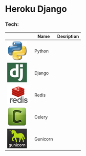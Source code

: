 # Heroku Django

### Tech:

|   | Name   | Desription |
| ------ | ------ | ------ |
| ![Python](readme/python.png "Python") | Python |  |
| ![Django](readme/django.png "Django") | Django |  |
| ![Redis](readme/redis.png "Redis") | Redis |  |
| ![Celery](readme/celery.png "Celery") | Celery |  |
| ![Gunicorn](readme/gunicorn.png "Gunicorn") | Gunicorn |  |

